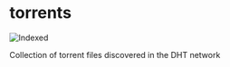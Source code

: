 torrents 
========
![Indexed](https://img.shields.io/badge/indexed-109477-blue)

Collection of torrent files discovered in the DHT network
